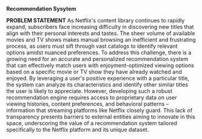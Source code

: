 ****Recommondation Sysytem****

**PROBLEM STATEMENT**
As Netflix's content library continues to rapidly expand, subscribers face increasing difficulty in discovering new titles that align with their personal interests and tastes. The sheer volume of available movies and TV shows makes manual browsing an inefficient and frustrating process, as users must sift through vast catalogs to identify relevant options amidst nuanced preferences.
To address this challenge, there is a growing need for an accurate and personalized recommendation system that can effectively match users with enjoyment-optimized viewing options based on a specific movie or TV show they have already watched and enjoyed. By leveraging a user's positive experience with a particular title, the system can analyze its characteristics and identify other similar titles the user is likely to appreciate.
However, developing such a robust recommendation engine requires access to proprietary data on user viewing histories, content preferences, and behavioral patterns – information that streaming platforms like Netflix closely guard. This lack of transparency presents barriers to external entities aiming to innovate in this space, underscoring the value of a recommendation system tailored specifically to the Netflix platform and its unique dataset.
